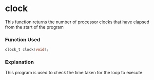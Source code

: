 # clock

This function returns the number of processor clocks that have elapsed from the start of the program

### Function Used

```c
clock_t clock(void);
```

### Explanation

This program is used to check the time taken for the loop to execute
